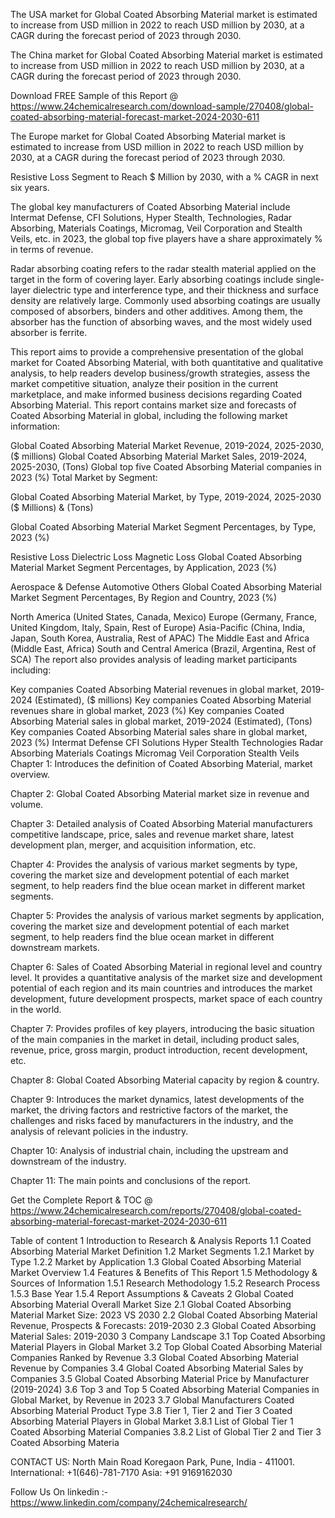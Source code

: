 The USA market for Global Coated Absorbing Material market is estimated to increase from USD million in 2022 to reach USD million by 2030, at a CAGR during the forecast period of 2023 through 2030.

The China market for Global Coated Absorbing Material market is estimated to increase from USD million in 2022 to reach USD million by 2030, at a CAGR during the forecast period of 2023 through 2030.

Download FREE Sample of this Report @ https://www.24chemicalresearch.com/download-sample/270408/global-coated-absorbing-material-forecast-market-2024-2030-611

The Europe market for Global Coated Absorbing Material market is estimated to increase from USD million in 2022 to reach USD million by 2030, at a CAGR during the forecast period of 2023 through 2030.

Resistive Loss Segment to Reach $ Million by 2030, with a % CAGR in next six years.

The global key manufacturers of Coated Absorbing Material include Intermat Defense, CFI Solutions, Hyper Stealth, Technologies, Radar Absorbing, Materials Coatings, Micromag, Veil Corporation and Stealth Veils, etc. in 2023, the global top five players have a share approximately % in terms of revenue.

Radar absorbing coating refers to the radar stealth material applied on the target in the form of covering layer. Early absorbing coatings include single-layer dielectric type and interference type, and their thickness and surface density are relatively large. Commonly used absorbing coatings are usually composed of absorbers, binders and other additives. Among them, the absorber has the function of absorbing waves, and the most widely used absorber is ferrite.

This report aims to provide a comprehensive presentation of the global market for Coated Absorbing Material, with both quantitative and qualitative analysis, to help readers develop business/growth strategies, assess the market competitive situation, analyze their position in the current marketplace, and make informed business decisions regarding Coated Absorbing Material. This report contains market size and forecasts of Coated Absorbing Material in global, including the following market information:

Global Coated Absorbing Material Market Revenue, 2019-2024, 2025-2030, ($ millions)
Global Coated Absorbing Material Market Sales, 2019-2024, 2025-2030, (Tons)
Global top five Coated Absorbing Material companies in 2023 (%)
Total Market by Segment:

Global Coated Absorbing Material Market, by Type, 2019-2024, 2025-2030 ($ Millions) & (Tons)

Global Coated Absorbing Material Market Segment Percentages, by Type, 2023 (%)

Resistive Loss
Dielectric Loss
Magnetic Loss
Global Coated Absorbing Material Market Segment Percentages, by Application, 2023 (%)

Aerospace & Defense
Automotive
Others
Global Coated Absorbing Material Market Segment Percentages, By Region and Country, 2023 (%)

North America (United States, Canada, Mexico)
Europe (Germany, France, United Kingdom, Italy, Spain, Rest of Europe)
Asia-Pacific (China, India, Japan, South Korea, Australia, Rest of APAC)
The Middle East and Africa (Middle East, Africa)
South and Central America (Brazil, Argentina, Rest of SCA)
The report also provides analysis of leading market participants including:

Key companies Coated Absorbing Material revenues in global market, 2019-2024 (Estimated), ($ millions)
Key companies Coated Absorbing Material revenues share in global market, 2023 (%)
Key companies Coated Absorbing Material sales in global market, 2019-2024 (Estimated), (Tons)
Key companies Coated Absorbing Material sales share in global market, 2023 (%)
Intermat Defense
CFI Solutions
Hyper Stealth
Technologies
Radar Absorbing
Materials Coatings
Micromag
Veil Corporation
Stealth Veils
Chapter 1: Introduces the definition of Coated Absorbing Material, market overview.

Chapter 2: Global Coated Absorbing Material market size in revenue and volume.

Chapter 3: Detailed analysis of Coated Absorbing Material manufacturers competitive landscape, price, sales and revenue market share, latest development plan, merger, and acquisition information, etc.

Chapter 4: Provides the analysis of various market segments by type, covering the market size and development potential of each market segment, to help readers find the blue ocean market in different market segments.

Chapter 5: Provides the analysis of various market segments by application, covering the market size and development potential of each market segment, to help readers find the blue ocean market in different downstream markets.

Chapter 6: Sales of Coated Absorbing Material in regional level and country level. It provides a quantitative analysis of the market size and development potential of each region and its main countries and introduces the market development, future development prospects, market space of each country in the world.

Chapter 7: Provides profiles of key players, introducing the basic situation of the main companies in the market in detail, including product sales, revenue, price, gross margin, product introduction, recent development, etc.

Chapter 8: Global Coated Absorbing Material capacity by region & country.

Chapter 9: Introduces the market dynamics, latest developments of the market, the driving factors and restrictive factors of the market, the challenges and risks faced by manufacturers in the industry, and the analysis of relevant policies in the industry.

Chapter 10: Analysis of industrial chain, including the upstream and downstream of the industry.

Chapter 11: The main points and conclusions of the report.

Get the Complete Report & TOC @ https://www.24chemicalresearch.com/reports/270408/global-coated-absorbing-material-forecast-market-2024-2030-611

Table of content
1 Introduction to Research & Analysis Reports
1.1 Coated Absorbing Material Market Definition
1.2 Market Segments
1.2.1 Market by Type
1.2.2 Market by Application
1.3 Global Coated Absorbing Material Market Overview
1.4 Features & Benefits of This Report
1.5 Methodology & Sources of Information
1.5.1 Research Methodology
1.5.2 Research Process
1.5.3 Base Year
1.5.4 Report Assumptions & Caveats
2 Global Coated Absorbing Material Overall Market Size
2.1 Global Coated Absorbing Material Market Size: 2023 VS 2030
2.2 Global Coated Absorbing Material Revenue, Prospects & Forecasts: 2019-2030
2.3 Global Coated Absorbing Material Sales: 2019-2030
3 Company Landscape
3.1 Top Coated Absorbing Material Players in Global Market
3.2 Top Global Coated Absorbing Material Companies Ranked by Revenue
3.3 Global Coated Absorbing Material Revenue by Companies
3.4 Global Coated Absorbing Material Sales by Companies
3.5 Global Coated Absorbing Material Price by Manufacturer (2019-2024)
3.6 Top 3 and Top 5 Coated Absorbing Material Companies in Global Market, by Revenue in 2023
3.7 Global Manufacturers Coated Absorbing Material Product Type
3.8 Tier 1, Tier 2 and Tier 3 Coated Absorbing Material Players in Global Market
3.8.1 List of Global Tier 1 Coated Absorbing Material Companies
3.8.2 List of Global Tier 2 and Tier 3 Coated Absorbing Materia

CONTACT US:
North Main Road Koregaon Park, Pune, India - 411001.
International: +1(646)-781-7170
Asia: +91 9169162030

Follow Us On linkedin :- https://www.linkedin.com/company/24chemicalresearch/

